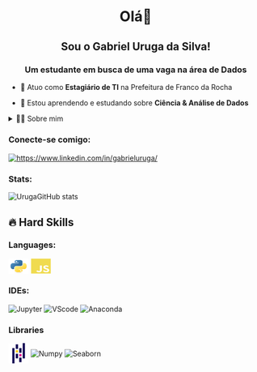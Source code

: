 <link rel="stylesheet" href="https://cdn.jsdelivr.net/gh/devicons/devicon@v2.15.1/devicon.min.css">
          
<h1 align="center">Olá👋</h1>
<h2 align="center">Sou o Gabriel Uruga da Silva!</h2>
<h3 align="center"> Um estudante em busca de uma vaga na área de Dados</h3>


<p>

- 🔭 Atuo como **Estagiário de TI** na Prefeitura de Franco da Rocha

- 🌱 Estou aprendendo e estudando sobre **Ciência & Análise de Dados**

</p>


<details>
  <summary>👨‍💻 Sobre mim</summary>

  - 💬 Estou com 19 anos e moro em São Paulo!

  - 📝 Estou no último ano da graduação em **Gestão da Tecnologia da Informação** pela FATEC.
  
  - ⚡ Desde o Ensino Fundamental tenho mais afinidade com a área de Exatas, principalmente Matemática Discreta e Estatística.
  
  - 🤝 No final do Ensino Médio conheci o ramo da Tecnologia, mas foi em meados do 3° semestre da minha graduação que escolhi a função que vou exercer: **Cientista de Dados**.
</details>


<h3 align="left">Conecte-se comigo:</h3>
<p align="left">
<a href="https://linkedin.com/in/https://www.linkedin.com/in/gabrieluruga/" target="blank"><img align="center" src="https://raw.githubusercontent.com/rahuldkjain/github-profile-readme-generator/master/src/images/icons/Social/linked-in-alt.svg" alt="https://www.linkedin.com/in/gabrieluruga/" height="30" width="40" /></a>
</p>

<!-- GithubStats -->
<h3 align="left">Stats:</h3>

![UrugaGitHub stats](https://github-readme-stats.vercel.app/api?username=GabrielUruga&show_icons=true&theme=tokyonight)

## 🔥 Hard Skills

  <div style="flex-basis: 48%;">
    <h3>Languages:</h3>
    <img align="center" alt="Python" height="30" width="40" src="https://raw.githubusercontent.com/devicons/devicon/master/icons/python/python-original.svg">
    <img align="center" alt="Js" height="30" width="40" src="https://raw.githubusercontent.com/devicons/devicon/master/icons/javascript/javascript-plain.svg">
  </div>
  
  <div style="flex-basis: 48%;">
    <h3>IDEs:</h3>
    <img align="center" alt="Jupyter" height="30" width="40" src="https://cdn.jsdelivr.net/gh/devicons/devicon/icons/jupyter/jupyter-original.svg">
    <img align="center" alt="VScode" height="30" width="40" src="https://cdn.jsdelivr.net/gh/devicons/devicon/icons/vscode/vscode-original.svg"> 
    <img align="center" alt="Anaconda" height="30" width="40" src="https://cdn.jsdelivr.net/gh/devicons/devicon/icons/anaconda/anaconda-original.svg">  
  </div>
  
  <div style="flex-basis: 48%;">
    <h3>Libraries</h3>
    <img align="center" alt="Pandas" src="https://raw.githubusercontent.com/devicons/devicon/2ae2a900d2f041da66e950e4d48052658d850630/icons/pandas/pandas-original.svg" alt="pandas" width="40" height="40"/>
    <img align="center" alt="Numpy" height="30" width="40" src="https://cdn.jsdelivr.net/gh/devicons/devicon/icons/numpy/numpy-original.svg">
    <img align="center" alt="Seaborn" src="https://seaborn.pydata.org/_images/logo-mark-lightbg.svg" alt="seaborn" width="40" height="40"/>
  </div>

